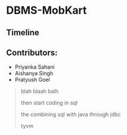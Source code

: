 # DBMS-MobKart
## Timeline


## Contributors: 
 * Priyanka Sahani
 * Aishanya Singh
 * Pratyush Goel

>blah blaah balh
>
>then start coding in sql
>
>the combining sql with java through jdbc
>
>tyvm
